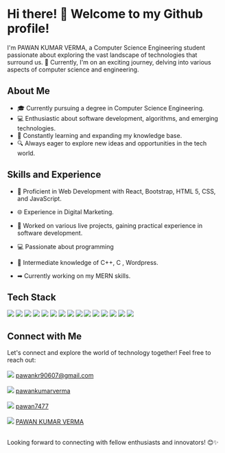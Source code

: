 # Hi there! 👋 Welcome to my Github profile!

I'm PAWAN KUMAR VERMA, a Computer Science Engineering student passionate about exploring the vast landscape of technologies that surround us. 🌟 Currently, I'm on an exciting journey, delving into various aspects of computer science and engineering.

## About Me

- 🎓 Currently pursuing a degree in Computer Science Engineering.
- 💻 Enthusiastic about software development, algorithms, and emerging technologies.
- 🌱 Constantly learning and expanding my knowledge base.
- 🔍 Always eager to explore new ideas and opportunities in the tech world.

## Skills and Experience

- 🚀 Proficient in Web Development with React, Bootstrap, HTML 5, CSS, and JavaScript.
- 🌐 Experience in Digital Marketing.
- 💼 Worked on various live projects, gaining practical experience in software development.
- 💻 Passionate about programming
- 🐍 Intermediate knowledge of C++, C , Wordpress.

- ➡ Currently working on my MERN skills.

## Tech Stack

<a><img src="https://img.shields.io/badge/C-00599C?style=for-the-badge&logo=c&logoColor=white"></a>
<a><img src="https://img.shields.io/badge/C%2B%2B-00599C?style=for-the-badge&logo=c%2B%2B&logoColor=white"></a>
<a><img src="https://img.shields.io/badge/HTML5-E34F26?style=for-the-badge&logo=html5&logoColor=white"></a>
<a><img src="https://img.shields.io/badge/CSS3-1572B6?style=for-the-badge&logo=css3&logoColor=white"></a>
<a><img src="https://img.shields.io/badge/JavaScript-323330?style=for-the-badge&logo=javascript&logoColor=F7DF1E"></a>
<a><img src="https://img.shields.io/badge/Bootstrap-563D7C?style=for-the-badge&logo=bootstrap&logoColor=white"></a>
<a><img src="https://img.shields.io/badge/React-20232A?style=for-the-badge&logo=react&logoColor=61DAFB"></a>
<a><img src="https://img.shields.io/badge/Wordpress-21759B?style=for-the-badge&logo=wordpress&logoColor=white"></a>
<a><img src="https://img.shields.io/badge/Adobe%20Photoshop-31A8FF?style=for-the-badge&logo=Adobe%20Photoshop&logoColor=black"></a>
<a><img src="https://img.shields.io/badge/Canva-%2300C4CC.svg?&style=for-the-badge&logo=Canva&logoColor=white"></a>
<a><img src="https://img.shields.io/badge/npm-CB3837?style=for-the-badge&logo=npm&logoColor=white"></a>
<a><img src="https://img.shields.io/badge/Font_Awesome-339AF0?style=for-the-badge&logo=fontawesome&logoColor=white"></a>
<a><img src="https://img.shields.io/badge/coding%20ninjas-DD6620?style=for-the-badge&logo=codingninjas&logoColor=white"></a>
<a><img src="https://img.shields.io/badge/GeeksforGeeks-298D46?style=for-the-badge&logo=geeksforgeeks&logoColor=white"></a>
<a><img src="https://img.shields.io/badge/ChatGPT-74aa9c?style=for-the-badge&logo=openai&logoColor=white"></a>

## Connect with Me

Let's connect and explore the world of technology together! Feel free to reach out:<br><br>
<a><img src="https://img.shields.io/badge/Gmail-D14836?style=for-the-badge&logo=gmail&logoColor=white" href=""></a> pawankr90607@gmail.com<br><br>
<a><img src="https://img.shields.io/badge/Discord-5865F2?style=for-the-badge&logo=discord&logoColor=white"></a> <a  href="https://discord.com/channels/@me/676841633337311232">pawankumarverma</a> <br><br>
<a><img src="https://img.shields.io/badge/GitHub-100000?style=for-the-badge&logo=github&logoColor=white"></a> <a href="https://github.com/Pawan7477">pawan7477</a> <br><br>
<a><img src="https://img.shields.io/badge/LinkedIn-0077B5?style=for-the-badge&logo=linkedin&logoColor=white"></a> <a href="https://www.linkedin.com/in/pawan-kumar-verma-812523255/">PAWAN KUMAR VERMA</a> <br><br>

Looking forward to connecting with fellow enthusiasts and innovators! 😊✨
